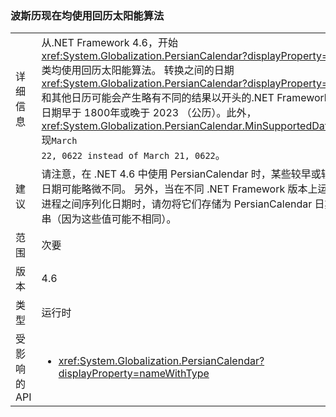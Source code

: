 ### <a name="persian-calendar-now-uses-the-hijri-solar-algorithm"></a>波斯历现在均使用回历太阳能算法

|   |   |
|---|---|
|详细信息|从.NET Framework 4.6，开始<xref:System.Globalization.PersianCalendar?displayProperty=name>类均使用回历太阳能算法。 转换之间的日期<xref:System.Globalization.PersianCalendar?displayProperty=name>和其他日历可能会产生略有不同的结果以开头的.NET Framework 4.6 日期早于 1800年或晚于 2023 （公历）。此外，<xref:System.Globalization.PersianCalendar.MinSupportedDateTime>现<code>March 22, 0622 instead of March 21, 0622</code>。|
|建议|请注意，在 .NET 4.6 中使用 PersianCalendar 时，某些较早或较晚的日期可能略微不同。 另外，当在不同 .NET Framework 版本上运行的进程之间序列化日期时，请勿将它们存储为 PersianCalendar 日期字符串（因为这些值可能不相同）。|
|范围|次要|
|版本|4.6|
|类型|运行时|
|受影响的 API|<ul><li><xref:System.Globalization.PersianCalendar?displayProperty=nameWithType></li></ul>|


